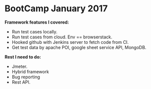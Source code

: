 # BootCamp January 2017

**Framework features I covered:**
  - Run test cases locally.
  - Run test cases from cloud. Env == browserstack.
  - Hooked github with Jenkins server to fetch code from CI.
  - Get test data by apache POI, google sheet service API, MongoDB.
  
**Rest I need to do:**
  - Jmeter.
  - Hybrid framework
  - Bug reporting
  - Rest API.
